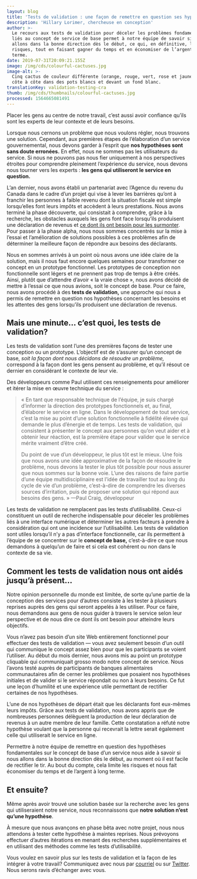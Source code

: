 ```yaml
---
layout: blog
title: 'Tests de validation : une façon de remettre en question ses hypothèses'
description: 'Hillary Lorimer, chercheuse en conception'
author: >-
  Le recours aux tests de validation pour déceler les problèmes fondamentaux
  liés au concept de service de base permet à notre équipe de savoir si nous
  allons dans la bonne direction dès le début, ce qui, en définitive, limite les
  risques, tout en faisant gagner du temps et en économiser de l’argent à long
  terme.
date: 2019-07-31T20:09:21.155Z
image: /img/cds/colourful-cactuses.jpg
image-alt: >-
  Cinq cactus de couleur différente (orange, rouge, vert, rose et jaune) placés
  côte à côte dans des pots blancs et devant un fond blanc.
translationKey: validation-testing-cra
thumb: /img/cds/thumbnails/colourful-cactuses.jpg
processed: 1564665081491
---
```

Placer les gens au centre de notre travail, c’est aussi avoir confiance qu’ils sont les experts de leur contexte et de leurs besoins. 

Lorsque nous cernons un problème que nous voulons régler, nous trouvons une solution. Cependant, aux premières étapes de l’élaboration d’un service gouvernemental, nous devons garder à l’esprit que **nos hypothèses sont sans doute erronées.** En effet, nous ne sommes pas les utilisateurs du service. Si nous ne pouvons pas nous fier uniquement à nos perspectives étroites pour comprendre pleinement l’expérience du service, nous devons nous tourner vers les experts : **les gens qui utiliseront le service en question.** 

L’an dernier, nous avons établi un partenariat avec l’Agence du revenu du Canada dans le cadre d’un projet qui vise à lever les barrières qu’ont à franchir les personnes à faible revenu dont la situation fiscale est simple lorsqu’elles font leurs impôts et accèdent à leurs prestations. Nous avons terminé la phase découverte, qui consistait à comprendre, grâce à la recherche, les obstacles auxquels les gens font face lorsqu’ils produisent une déclaration de revenus et [ce dont ils ont besoin pour les surmonter](https://twitter.com/SNC_GC/status/1131205986264469505). Pour passer à la phase alpha, nous nous sommes concentrés sur la mise à l’essai et l’amélioration de solutions possibles à ces problèmes afin de déterminer la meilleure façon de répondre aux besoins des déclarants. 

Nous en sommes arrivés à un point où nous avons une idée claire de la solution, mais il nous faut encore quelques semaines pour transformer ce concept en un prototype fonctionnel. Les prototypes de conception non fonctionnelle sont légers et ne prennent pas trop de temps à être créés. Ainsi, plutôt que d’attendre d’avoir « la vraie chose », nous avons décidé de mettre à l’essai ce que nous avions, soit le concept de base. Pour ce faire, nous avons procédé à des **tests de validation,** une approche qui nous a permis de remettre en question nos hypothèses concernant les besoins et les attentes des gens lorsqu’ils produisent une déclaration de revenus.

## Mais une minute... c’est quoi, les tests de validation? 

Les tests de validation sont l’une des premières façons de tester une conception ou un prototype. L’objectif est de s’assurer qu’un concept de base, *soit la façon dont nous décidons de résoudre un problème,* correspond à la façon dont les gens pensent au problème, et qu’il résout ce dernier en considérant le contexte de leur vie.

Des développeurs comme Paul utilisent ces renseignements pour améliorer et itérer la mise en œuvre technique du service : 

> « En tant que responsable technique de l’équipe, je suis chargé d’informer la direction des prototypes fonctionnels et, au final, d’élaborer le service en ligne. Dans le développement de tout service, c’est la mise au point d’une solution fonctionnelle à fidélité élevée qui demande le plus d’énergie et de temps. Les tests de validation, qui consistent à présenter le concept aux personnes qu’on veut aider et à obtenir leur réaction, est la première étape pour valider que le service mérite vraiment d’être créé.
>
> Du point de vue d’un développeur, le plus tôt est le mieux. Une fois que nous avons une idée approximative de la façon de résoudre le problème, nous devons la tester le plus tôt possible pour nous assurer que nous sommes sur la bonne voie. L’une des raisons de faire partie d’une équipe multidisciplinaire est l’idée de travailler tout au long du cycle de vie d’un problème, c’est-à-dire de comprendre les diverses sources d’irritation, puis de proposer une solution qui répond aux besoins des gens. » 
—Paul Craig, développeur


Les tests de validation ne remplacent pas les tests d’utilisabilité. Ceux-ci constituent un outil de recherche indispensable pour déceler les problèmes liés à une interface numérique et déterminer les autres facteurs à prendre à considération qui ont une incidence sur l’utilisabilité. Les tests de validation sont utiles lorsqu’il n’y a pas d’interface fonctionnelle, car ils permettent à l’équipe de se concentrer sur le **concept de base,** c’est-à-dire ce que nous demandons à quelqu’un de faire et si cela est cohérent ou non dans le contexte de sa vie. 

## Comment les tests de validation nous ont aidés jusqu’à présent...

Notre opinion personnelle du monde est limitée, de sorte qu’une partie de la conception des services pour d’autres consiste à les tester à plusieurs reprises auprès des gens qui seront appelés à les utiliser. Pour ce faire, nous demandons aux gens de nous guider à travers le service selon leur perspective et de nous dire ce dont ils ont besoin pour atteindre leurs objectifs.

Vous n’avez pas besoin d’un site Web entièrement fonctionnel pour effectuer des tests de validation — vous avez seulement besoin d’un outil qui communique le concept assez bien pour que les participants se voient l’utiliser. Au début du mois dernier, nous avons mis au point un prototype cliquable qui communiquait grosso modo notre concept de service. Nous l’avons testé auprès de participants de banques alimentaires communautaires afin de cerner les problèmes que posaient nos hypothèses initiales et de valider si le service répondait ou non à leurs besoins. Ce fut une leçon d’humilité et une expérience utile permettant de rectifier certaines de nos hypothèses. 

L’une de nos hypothèses de départ était que les déclarants font eux-mêmes leurs impôts. Grâce aux tests de validation, nous avons appris que de nombreuses personnes délèguent la production de leur déclaration de revenus à un autre membre de leur famille. Cette constatation a réfuté notre hypothèse voulant que la personne qui recevrait la lettre serait également celle qui utiliserait le service en ligne. 

Permettre à notre équipe de remettre en question des hypothèses fondamentales sur le concept de base d’un service nous aide à savoir si nous allons dans la bonne direction dès le début, au moment où il est facile de rectifier le tir. Au bout du compte, cela limite les risques et nous fait économiser du temps et de l’argent à long terme. 

## Et ensuite? 

Même après avoir trouvé une solution basée sur la recherche avec les gens qui utiliseraient notre service, nous reconnaissons que **notre solution n’est qu’une hypothèse**. 

À mesure que nous avançons en phase bêta avec notre projet, nous nous attendons à tester cette hypothèse à maintes reprises. Nous prévoyons effectuer d’autres itérations en menant des recherches supplémentaires et en utilisant des méthodes comme les tests d’utilisabilité. 

Vous voulez en savoir plus sur les tests de validation et la façon de les intégrer à votre travail? Communiquez avec nous par [courriel](mailto:cds-snc@tbs-sct.gc.ca) ou sur [Twitter](https://twitter.com/SNC_GC). Nous serons ravis d’échanger avec vous.

